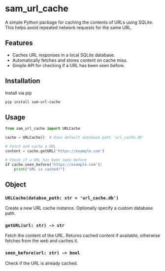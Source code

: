 # sam_url_cache

A simple Python package for caching the contents of URLs using SQLite. This helps avoid repeated network requests for the same URL.

## Features

- Caches URL responses in a local SQLite database.
- Automatically fetches and stores content on cache miss.
- Simple API for checking if a URL has been seen before.

## Installation

Install via pip

```sh
pip install sam-url-cache
```

## Usage

```python
from sam_url_cache import URLCache

cache = URLCache()  # Uses default database path 'url_cache.db'

# Fetch and cache a URL
content = cache.getURL('https://example.com')

# Check if a URL has been seen before
if cache.seen_before('https://example.com'):
    print("URL is cached!")
```

## Object

### `URLCache(databse_path: str = 'url_cache.db')`

Create a new URL cache instance. Optionally specify a custom database path.

### `getURL(url: str) -> str`

Fetch the content of the URL. Returns cached content if available, otherwise fetches from the web and caches it.

### `seen_before(url: str) -> bool`

Check if the URL is already cached.